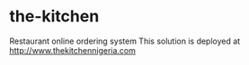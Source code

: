 # the-kitchen
Restaurant online ordering system
This solution is deployed at http://www.thekitchennigeria.com
